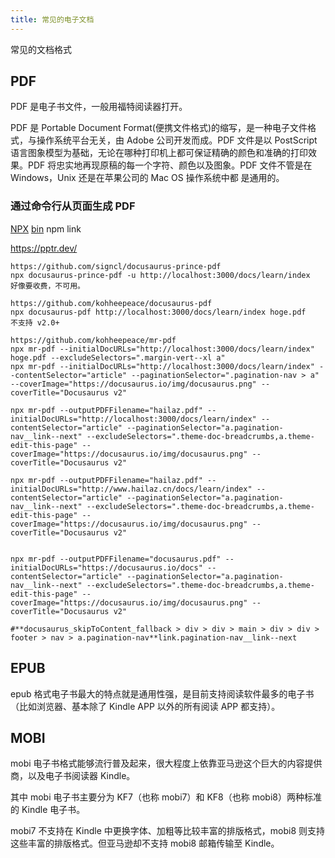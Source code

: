 ```yaml
---
title: 常见的电子文档
---
```


常见的文档格式

## PDF

PDF 是电子书文件，一般用福特阅读器打开。

PDF 是 Portable Document Format(便携文件格式)的缩写，是一种电子文件格式，与操作系统平台无关，由 Adobe 公司开发而成。PDF 文件是以 PostScript 语言图象模型为基础，无论在哪种打印机上都可保证精确的颜色和准确的打印效果。PDF 将忠实地再现原稿的每一个字符、颜色以及图象。PDF 文件不管是在 Windows，Unix 还是在苹果公司的 Mac OS 操作系统中都 是通用的。

### 通过命令行从页面生成 PDF

[NPX](https://www.ruanyifeng.com/blog/2019/02/npx.html)
[bin](https://www.cnblogs.com/taohuaya/p/14586095.html)
npm link

https://pptr.dev/

```
https://github.com/signcl/docusaurus-prince-pdf
npx docusaurus-prince-pdf -u http://localhost:3000/docs/learn/index
好像要收费，不可用。

https://github.com/kohheepeace/docusaurus-pdf
npx docusaurus-pdf http://localhost:3000/docs/learn/index hoge.pdf
不支持 v2.0+

https://github.com/kohheepeace/mr-pdf
npx mr-pdf --initialDocURLs="http://localhost:3000/docs/learn/index" hoge.pdf --excludeSelectors=".margin-vert--xl a"
npx mr-pdf --initialDocURLs="http://localhost:3000/docs/learn/index" --contentSelector="article" --paginationSelector=".pagination-nav > a" --coverImage="https://docusaurus.io/img/docusaurus.png" --coverTitle="Docusaurus v2"

npx mr-pdf --outputPDFFilename="hailaz.pdf" --initialDocURLs="http://localhost:3000/docs/learn/index" --contentSelector="article" --paginationSelector="a.pagination-nav__link--next" --excludeSelectors=".theme-doc-breadcrumbs,a.theme-edit-this-page" --coverImage="https://docusaurus.io/img/docusaurus.png" --coverTitle="Docusaurus v2"

npx mr-pdf --outputPDFFilename="hailaz.pdf" --initialDocURLs="http://www.hailaz.cn/docs/learn/index" --contentSelector="article" --paginationSelector="a.pagination-nav__link--next" --excludeSelectors=".theme-doc-breadcrumbs,a.theme-edit-this-page" --coverImage="https://docusaurus.io/img/docusaurus.png" --coverTitle="Docusaurus v2"


npx mr-pdf --outputPDFFilename="docusaurus.pdf" --initialDocURLs="https://docusaurus.io/docs" --contentSelector="article" --paginationSelector="a.pagination-nav__link--next" --excludeSelectors=".theme-doc-breadcrumbs,a.theme-edit-this-page" --coverImage="https://docusaurus.io/img/docusaurus.png" --coverTitle="Docusaurus v2"

#**docusaurus_skipToContent_fallback > div > div > main > div > div > footer > nav > a.pagination-nav**link.pagination-nav__link--next
```

## EPUB

epub 格式电子书最大的特点就是通用性强，是目前支持阅读软件最多的电子书（比如浏览器、基本除了 Kindle APP 以外的所有阅读 APP 都支持）。

## MOBI

mobi 电子书格式能够流行普及起来，很大程度上依靠亚马逊这个巨大的内容提供商，以及电子书阅读器 Kindle。

其中 mobi 电子书主要分为 KF7（也称 mobi7）和 KF8（也称 mobi8）两种标准的 Kindle 电子书。

mobi7 不支持在 Kindle 中更换字体、加粗等比较丰富的排版格式，mobi8 则支持这些丰富的排版格式。但亚马逊却不支持 mobi8 邮箱传输至 Kindle。
